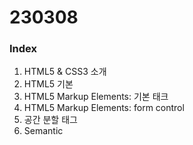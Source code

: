 # 230308

### Index
1. HTML5 & CSS3 소개
2. HTML5 기본
3. HTML5 Markup Elements: 기본 태크
4. HTML5 Markup Elements: form control
5. 공간 분할 태그
6. Semantic

### 